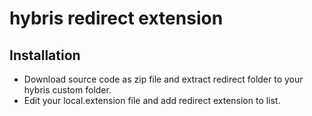 # hybris redirect extension
## Installation
* Download source code as zip file and extract redirect folder to your hybris custom folder.
* Edit your local.extension file and add redirect extension to list.